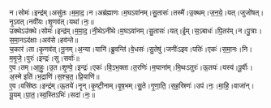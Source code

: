 

  
न।सोमः॑।इन्द्र॑म्।असु॑तः।म॒मा॒द॒।न।अब्र॑ह्माणः।म॒घऽवा॑नम्।सु॒तासः॑।तस्मै॑।उ॒क्थम्।ज॒न॒ये॒।यत्।जुजो॑षत्।नृ॒ऽवत्।नवी॑यः।शृ॒णव॑त्।यथा॑।नः॒॥  
उक्थेऽउ॑क्थे।सोमः॑।इन्द्र॑म्।म॒मा॒द॒।नी॒थेऽनी॑थे।म॒घऽवा॑नम्।सु॒तासः॑।यत्।ई॒म्।स॒ऽबाधः॑।पि॒तर॑म्।न।पु॒त्राः।स॒मा॒नऽद॑क्षाः।अव॑से।हव॑न्ते॥  
च॒कार॑।ता।कृ॒णव॑त्।नू॒नम्।अ॒न्या।यानि॑।ब्रु॒वन्ति॑।वे॒धसः॑।सु॒तेषु॑।जनीः॑ऽइव।पतिः॑।एकः॑।स॒मा॒नः।नि।म॒मृ॒जे॒।पुरः॑।इन्द्रः॑।सु।सर्वाः॑॥  
ए॒व।तम्।आ॒हुः॒।उ॒त।शृ॒ण्वे॒।इन्द्रः॑।एकः॑।वि॒ऽभ॒क्ता।त॒रणिः॑।म॒घाना॑म्।मि॒थःऽतुरः॑।ऊ॒तयः॑।यस्य॑।पू॒र्वीः।अ॒स्मे इति॑।भ॒द्राणि॑।स॒श्च॒त॒।प्रि॒याणि॑॥  
ए॒व।वसि॑ष्ठः।इन्द्र॑म्।ऊ॒तये॑।नॄन्।कृ॒ष्टी॒नाम्।वृ॒ष॒भम्।सु॒ते।गृ॒णा॒ति॒।स॒ह॒स्रिणः॑।उप॑।नः॒।मा॒हि॒।वाजा॑न्।यू॒यम्।पा॒त॒।स्व॒स्तिऽभिः॑।सदा॑।नः॒॥  
